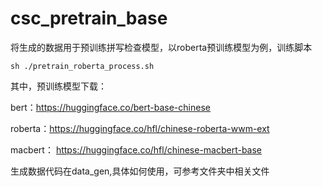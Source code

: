 # csc_pretrain_base
将生成的数据用于预训练拼写检查模型，以roberta预训练模型为例，训练脚本


`
sh ./pretrain_roberta_process.sh
`

其中，预训练模型下载：

bert：https://huggingface.co/bert-base-chinese

roberta：https://huggingface.co/hfl/chinese-roberta-wwm-ext

macbert： https://huggingface.co/hfl/chinese-macbert-base

生成数据代码在data_gen,具体如何使用，可参考文件夹中相关文件

